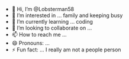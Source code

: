 - 👋 Hi, I’m @Lobsterman58
- 👀 I’m interested in ... family and keeping busy
- 🌱 I’m currently learning ... coding
- 💞️ I’m looking to collaborate on ...
- 📫 How to reach me ...
- 😄 Pronouns: ... 
- ⚡ Fun fact: ... I really am not a people person

<!---
Lobsterman58/Lobsterman58 is a ✨ special ✨ repository because its `README.md` (this file) appears on your GitHub profile.
You can click the Preview link to take a look at your changes.
--->
